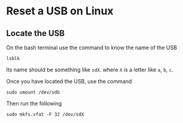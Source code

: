 # Reset a USB on Linux
Locate the USB
------------------
On the bash terminal use the command to know the name of the USB
```
lsblk
```
Its name should be something like `sdX`. where `X` is a letter like `a`, `b`, `c`. 

Once you have located the USB, use the command 
```
sudo umount /dev/sdb
```

Then run the following 
```
sudo mkfs.vfat -F 32 /dev/sdX
```
